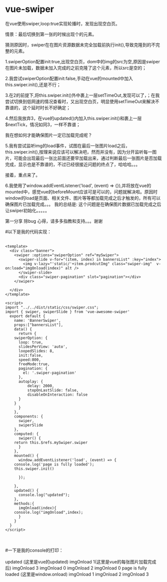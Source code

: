 # vue-swiper


在vue使用swiper,loop:true实现轮播时，发现出现空白页。
 
情景：最后切换到第一张的时候出现个<img src=''>的元素。


猜测原因时，swiper在在图片资源数据未完全加载前执行init(),导致克隆到的不完整的元素。


1.swiperOption配置init:true,出现空白页，dom中的img的src为空,原因是swiper在图片未加载，数据未加入完成的之前克隆了这个元素，所以src是空的；


2.我尝试swiperOption配置init:false,手动在vue的mounted中加入this.swiper.init(),还是不行；


3.在2的前提下,将this.swiper.init()外中裹上一层setTimeOut,发现可以了，；在我尝试切换到低网速的情况查看时，又出现空白页，明显使用setTimeOut来解决不靠谱的，这个延时时长不好确定；


4.然后我放弃3，在vue的updated()内加入this.swiper.init()和裹上一层$nextTick，情况如同3，一样不靠谱；

我在想如何才能确保图片一定已加载完成呢？

5.我有尝试监听img的load事件，试图在最后一张图片load之后，this.swiper.init(),按理来说应该可以解决吧，然而并没有，因为分开监听每一图片，可能会出现最后一张比前面还要早加载出来，通过判断最后一张图片是否加载完成，显示也是不靠谱的，不过已经很接近问题的终点了，哈哈哈。。。

接着，重点来了。

6.我使用了window.addEventListener('load', (event) => {}),并将放在vue的mounted中，感觉vue的beforeMount应该可是可以的，问题就解决啦。原因时window的load是页面、相关文件、图片等等都加载完成之后才触发的，所有可以确保图片已加载完成。。。
我的总结是:   这个问题是在确保图片数据已加载完成之后让swiper初始化。。。。。


第一分享 除bug 心得，请多多指教和支持。。。谢谢
 
#以下是我的代码实现：<br><br>

	<template>
	  <div class="banner">
	    <swiper :options="swiperOption" ref="mySwiper">
	      <swiper-slide v-for="(item, index) in bannersList" :key="index">
			<img v-lazy="'static/'+item.prodcutImg" class="swiper-img"  v-on:load="imgOnload(index)" alt />
	      </swiper-slide>
	      <div class="swiper-pagination" slot="pagination"></div>
	    </swiper>

	  </div>
	</template>

	<script>
	import "../../dist/static/css/swiper.css";
	import { swiper, swiperSlide } from 'vue-awesome-swiper'
	  export default {
	    name: 'BannerSwiper',
	    props:["bannersList"],
	    data() {
	      return {
		swiperOption: {
		  loop: true,
		  slidesPerView: 'auto',
		  loopedSlides: 8,
		  init:false,
		  speed:800,
		  freeMode:true,
		  pagination: {
		    el: '.swiper-pagination'
		  },
		  autoplay: {
		      delay: 2000,
		      stopOnLastSlide: false,
		      disableOnInteraction: false
		  }
		}
	      }
	    },
	    components: {
	      swiper,
	      swiperSlide
	    },
	    computed: {
	      swiper() {
		return this.$refs.mySwiper.swiper
	      }
	    },
	    mounted() {
	      window.addEventListener('load', (event) => {
		console.log('page is fully loaded');
		this.swiper.init()

	      });

	    },
	    updated() {
	      console.log("updated");
	    },
	    methods:{
	      imgOnload(index){
		console.log("imgOnload",index);
	      }
	    }
	  }
	</script>


<br><br>
#一下是我的console的打印：<br><br>
	updated (这里是vue的updated)
	imgOnload 1(这里是vue的每张图片加载完成后)
	imgOnload 3
	imgOnload 0
	imgOnload 2
	imgOnload 0
	page is fully loaded (这里是window.onload)
	imgOnload 1
	imgOnload 2
	imgOnload 3
